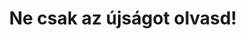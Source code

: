 ---
layout: riddle
title: Ne csak az újságot olvasd!
sha256: 5caf502f9f393663f57f1c3534fcb3a4858dd9c7a809659c8e571fba151dc4d0
image: normal_288d20b73c36a39a.png
creator: Turi Barnabás
year: 2015
---